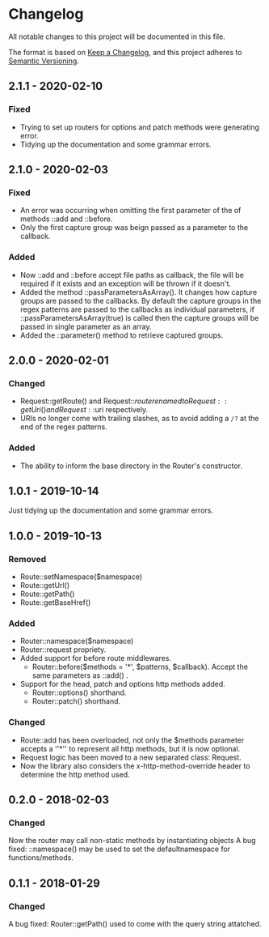 # Changelog
All notable changes to this project will be documented in this file.

The format is based on [Keep a Changelog](https://keepachangelog.com/en/1.0.0/),
and this project adheres to [Semantic Versioning](https://semver.org/spec/v2.0.0.html).

## 2.1.1 - 2020-02-10
### Fixed
- Trying to set up routers for options and patch methods were generating error.
- Tidying up the documentation and some grammar errors.




## 2.1.0 - 2020-02-03
### Fixed
- An error was occurring when omitting the first parameter of the of methods ::add and ::before.
- Only the first capture group was beign passed as a parameter to the callback.

### Added
- Now ::add and ::before accept file paths as callback, the file will be required if it exists 
  and an exception will be thrown if it doesn't.
- Added the method ::passParametersAsArray(). It changes how capture groups are passed to the 
  callbacks. By default the capture groups in the regex patterns are passed to the callbacks as 
  individual parameters, if ::passParametersAsArray(true) is called then the capture groups will 
  be passed in single parameter as an array.
- Added the ::parameter() method to retrieve captured groups.





## 2.0.0 - 2020-02-01
### Changed
- Request::getRoute() and Request::$route renamed to Request::getUri() and Request::$uri respectively.
- URIs no longer come with trailing slashes, as to avoid adding a `/?` at the end of the regex patterns.

### Added
- The ability to inform the base directory in the Router's constructor.




## 1.0.1 - 2019-10-14
Just tidying up the documentation and some grammar errors.




## 1.0.0 - 2019-10-13
### Removed
- Route::setNamespace($namespace)
- Route::getUrl()
- Route::getPath()
- Route::getBaseHref()

### Added
- Router::namespace($namespace)
- Router::request propriety.
- Added support for before route middlewares.
  - Router::before($methods = '*', $patterns, $callback). Accept the same parameters as ::add() .
- Support for the head, patch and options http methods added.
  - Router::options() shorthand.
  - Router::patch() shorthand.

### Changed
- Route::add has been overloaded, not only the $methods parameter accepts a ''*'' 
  to represent all http methods, but it is now optional.
- Request logic has been moved to a new separated class: Request.
- Now the library also considers the x-http-method-override header to determine the 
  http method used.




## 0.2.0 - 2018-02-03
### Changed
Now the router may call non-static methods by instantiating objects
A bug fixed: ::namespace() may be used to set the defaultnamespace for functions/methods.




## 0.1.1 - 2018-01-29
### Changed
A bug fixed: Router::getPath() used to come with the query string attatched. 
